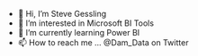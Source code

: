 - 👋 Hi, I’m Steve Gessling
- 👀 I’m interested in Microsoft BI Tools
- 🌱 I’m currently learning Power BI
- 📫 How to reach me ... @Dam_Data on Twitter

<!---
DaboLeMec/DaboLeMec is a ✨ special ✨ repository because its `README.md` (this file) appears on your GitHub profile.
You can click the Preview link to take a look at your changes.
--->
